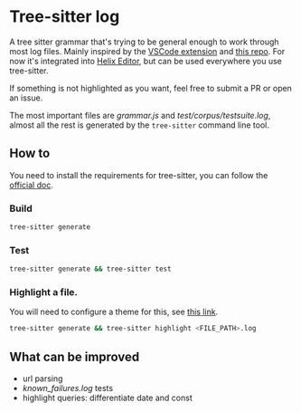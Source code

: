 # Tree-sitter log

A tree sitter grammar that's trying to be general enough to work through most log files. Mainly inspired by the [VSCode extension] and [this repo].
For now it's integrated into [Helix Editor](https://github.com/helix-editor/helix), but can be used everywhere you use tree-sitter.

If something is not highlighted as you want, feel free to submit a PR or open an issue.

The most important files are *grammar.js* and *test/corpus/testsuite.log*, almost all the rest is generated by the `tree-sitter` command line tool.

## How to

You need to install the requirements for tree-sitter, you can follow the [official doc].

### Build

```sh
tree-sitter generate
```

### Test

```sh
tree-sitter generate && tree-sitter test
```

### Highlight a file. 

You will need to configure a theme for this, see [this link](https://tree-sitter.github.io/tree-sitter/syntax-highlighting).

```sh
tree-sitter generate && tree-sitter highlight <FILE_PATH>.log
```

## What can be improved
 
- url parsing
- *known_failures.log* tests
- highlight queries: differentiate date and const

[VSCode extension]: https://github.com/microsoft/vscode/tree/94c9ea46838a9a619aeafb7e8afd1170c967bb55/extensions/log
[this repo]: https://github.com/lpraneis/tree-sitter-tracing-log
[official doc]: https://tree-sitter.github.io/tree-sitter/creating-parsers#getting-started
